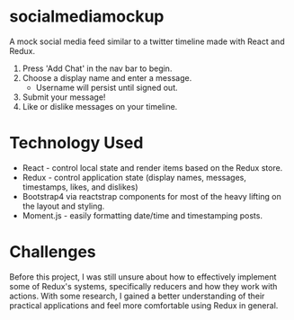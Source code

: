 # socialmediamockup
A mock social media feed similar to a twitter timeline made with React and Redux.
1. Press 'Add Chat' in the nav bar to begin.
2. Choose a display name and enter a message.
   * Username will persist until signed out.
3. Submit your message!
4. Like or dislike messages on your timeline.

# Technology Used
* React - control local state and render items based on the Redux store.
* Redux - control application state (display names, messages, timestamps, likes, and dislikes)
* Bootstrap4 via reactstrap components for most of the heavy lifting on the layout and styling. 
* Moment.js - easily formatting date/time and timestamping posts.

# Challenges
Before this project, I was still unsure about how to effectively implement some of Redux's systems, specifically reducers and how they work with actions. With some research, I gained a better understanding of their practical applications and feel more comfortable using Redux in general.